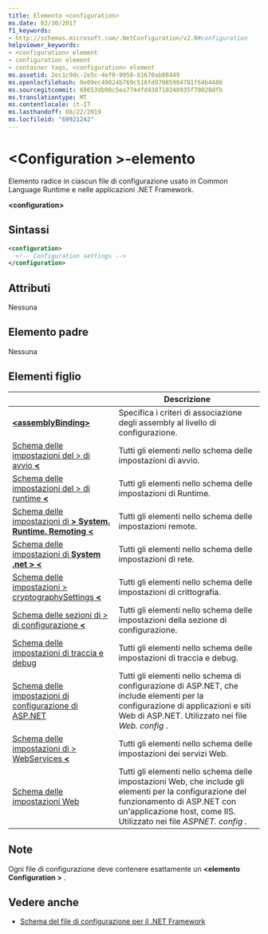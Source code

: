 ```yaml
---
title: Elemento <configuration>
ms.date: 03/30/2017
f1_keywords:
- http://schemas.microsoft.com/.NetConfiguration/v2.0#configuration
helpviewer_keywords:
- <configuration> element
- configuration element
- container tags, <configuration> element
ms.assetid: 2ec1c9dc-2e5c-4ef0-9958-81670ab88449
ms.openlocfilehash: 0e09ec49024b769c516fd97085904781f64b4486
ms.sourcegitcommit: 68653db98c5ea7744fd438710248935f70020dfb
ms.translationtype: MT
ms.contentlocale: it-IT
ms.lasthandoff: 08/22/2019
ms.locfileid: "69921242"
---
```

# <a name="configuration-element"></a>\<Configuration >-elemento

Elemento radice in ciascun file di configurazione usato in Common Language Runtime e nelle applicazioni .NET Framework.

**\<configuration>**

## <a name="syntax"></a>Sintassi

```xml
<configuration>
  <!-- Configuration settings -->
</configuration>
```

## <a name="attributes"></a>Attributi

Nessuna

## <a name="parent-element"></a>Elemento padre

Nessuna

## <a name="child-elements"></a>Elementi figlio

|     | Descrizione |
| --- | ----------- |
| [ **\<assemblyBinding>** ](assemblybinding-element-for-configuration.md) | Specifica i criteri di associazione degli assembly al livello di configurazione.|
| [Schema delle impostazioni del > di avvio  **\<** ](./startup/index.md) | Tutti gli elementi nello schema delle impostazioni di avvio. |
| [Schema delle impostazioni del > di runtime  **\<** ](./runtime/index.md) | Tutti gli elementi nello schema delle impostazioni di Runtime. |
| [Schema delle impostazioni di **> System. Runtime. Remoting \<** ](https://docs.microsoft.com/previous-versions/dotnet/netframework-4.0/z415cf9a(v=vs.100)) | Tutti gli elementi nello schema delle impostazioni remote. |
| [Schema delle impostazioni di **System .net > \<** ](./network/index.md) | Tutti gli elementi nello schema delle impostazioni di rete. |
| [Schema delle impostazioni > cryptographySettings  **\<** ](./cryptography/index.md) | Tutti gli elementi nello schema delle impostazioni di crittografia. |
| [Schema delle sezioni di > di configurazione  **\<** ](configuration-sections-schema.md) | Tutti gli elementi nello schema delle impostazioni della sezione di configurazione. |
| [Schema delle impostazioni di traccia e debug](./trace-debug/index.md) | Tutti gli elementi nello schema delle impostazioni di traccia e debug. |
| [Schema delle impostazioni di configurazione di ASP.NET](https://docs.microsoft.com/previous-versions/dotnet/netframework-4.0/b5ysx397(v=vs.100)) | Tutti gli elementi nello schema di configurazione di ASP.NET, che include elementi per la configurazione di applicazioni e siti Web di ASP.NET. Utilizzato nei file *Web. config* . |
| [Schema delle impostazioni di > WebServices  **\<** ](https://docs.microsoft.com/previous-versions/dotnet/netframework-4.0/cctwteet(v=vs.100)) | Tutti gli elementi nello schema delle impostazioni dei servizi Web. |
| [Schema delle impostazioni Web](./web/index.md) | Tutti gli elementi nello schema delle impostazioni Web, che include gli elementi per la configurazione del funzionamento di ASP.NET con un'applicazione host, come IIS. Utilizzato nei file *ASPNET. config* . |

## <a name="remarks"></a>Note

Ogni file di configurazione deve contenere esattamente un  **\<elemento Configuration >** .

## <a name="see-also"></a>Vedere anche

- [Schema del file di configurazione per il .NET Framework](index.md)
